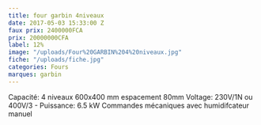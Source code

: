 ```yaml
---
title: four garbin 4niveaux
date: 2017-05-03 15:33:00 Z
faux prix: 2400000FCA
prix: 20000000CFA
label: 12%
image: "/uploads/Four%20GARBIN%204%20niveaux.jpg"
fiche: "/uploads/fiche.jpg"
categories: Fours
marques: garbin
---
```


Capacité: 4 niveaux 600x400 mm espacement 80mm
Voltage: 230V/1N ou 400V/3 - Puissance: 6.5 kW
Commandes mécaniques avec humidifcateur manuel 
